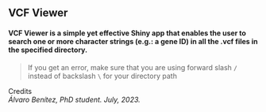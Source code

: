 ## VCF Viewer

#### **VCF Viewer** is a simple yet effective Shiny app that enables the user to search one or more character strings (e.g.: a gene ID) in all the .vcf files in the specified directory.

> If you get an error, make sure that you are using forward slash `/` instead of backslash `\` for your directory path

Credits \
*Álvaro Benítez, PhD student. July, 2023.*